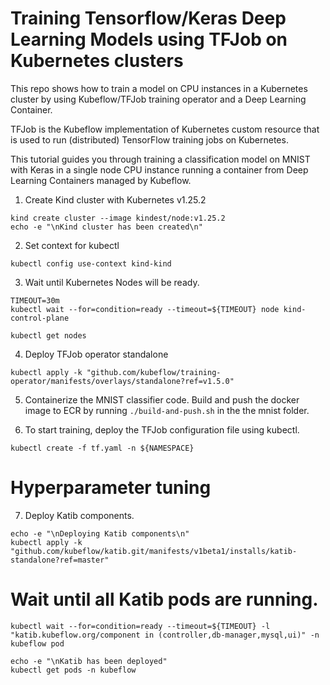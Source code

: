 # Training Tensorflow/Keras Deep Learning Models using TFJob on Kubernetes clusters
This repo shows how to train a model on CPU instances in a Kubernetes cluster by using Kubeflow/TFJob training operator and a Deep Learning Container. 

TFJob is the Kubeflow implementation of Kubernetes custom resource that is used to run (distributed) TensorFlow training jobs on Kubernetes.

This tutorial guides you through training a classification model on MNIST with Keras in a single node CPU instance running a container from Deep Learning Containers managed by Kubeflow.


1. Create Kind cluster with Kubernetes v1.25.2
```
kind create cluster --image kindest/node:v1.25.2
echo -e "\nKind cluster has been created\n"
```

2. Set context for kubectl
```
kubectl config use-context kind-kind
```

3. Wait until Kubernetes Nodes will be ready.
```
TIMEOUT=30m
kubectl wait --for=condition=ready --timeout=${TIMEOUT} node kind-control-plane

kubectl get nodes
```

4. Deploy TFJob operator standalone
```
kubectl apply -k "github.com/kubeflow/training-operator/manifests/overlays/standalone?ref=v1.5.0"
```

5. Containerize the MNIST classifier code. Build and push the docker image to ECR by running ```./build-and-push.sh``` in the the mnist folder.

6. To start training, deploy the TFJob configuration file using kubectl.
```
kubectl create -f tf.yaml -n ${NAMESPACE}
```


# Hyperparameter tuning

7. Deploy Katib components.
```
echo -e "\nDeploying Katib components\n"
kubectl apply -k "github.com/kubeflow/katib.git/manifests/v1beta1/installs/katib-standalone?ref=master"
```

# Wait until all Katib pods are running.
```
kubectl wait --for=condition=ready --timeout=${TIMEOUT} -l "katib.kubeflow.org/component in (controller,db-manager,mysql,ui)" -n kubeflow pod

echo -e "\nKatib has been deployed"
kubectl get pods -n kubeflow
```
